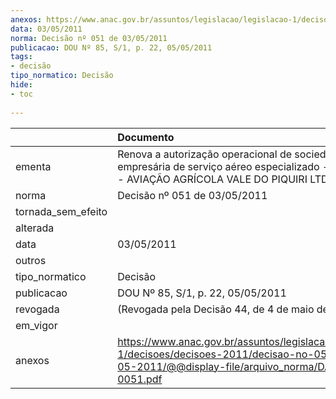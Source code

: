 ```yaml
---
anexos: https://www.anac.gov.br/assuntos/legislacao/legislacao-1/decisoes/decisoes-2011/decisao-no-051-de-03-05-2011/@@display-file/arquivo_norma/DA2011-0051.pdf
data: 03/05/2011
norma: Decisão nº 051 de 03/05/2011
publicacao: DOU Nº 85, S/1, p. 22, 05/05/2011
tags:
- decisão
tipo_normatico: Decisão
hide: 
- toc 
 
---
```


|                    | Documento                                                                                                                                                 |
|:-------------------|:----------------------------------------------------------------------------------------------------------------------------------------------------------|
| ementa             | Renova a autorização operacional de sociedade empresária de serviço aéreo especializado - AEROVALE - AVIAÇÃO AGRÍCOLA VALE DO PIQUIRI LTDA.               |
| norma              | Decisão nº 051 de 03/05/2011                                                                                                                              |
| tornada_sem_efeito |                                                                                                                                                           |
| alterada           |                                                                                                                                                           |
| data               | 03/05/2011                                                                                                                                                |
| outros             |                                                                                                                                                           |
| tipo_normatico     | Decisão                                                                                                                                                   |
| publicacao         | DOU Nº 85, S/1, p. 22, 05/05/2011                                                                                                                         |
| revogada           | (Revogada pela Decisão 44, de 4 de maio de 2016)                                                                                                          |
| em_vigor           |                                                                                                                                                           |
| anexos             | https://www.anac.gov.br/assuntos/legislacao/legislacao-1/decisoes/decisoes-2011/decisao-no-051-de-03-05-2011/@@display-file/arquivo_norma/DA2011-0051.pdf |